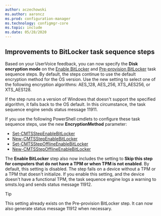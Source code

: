 ```yaml
---
author: aczechowski
ms.author: aaroncz
ms.prod: configuration-manager
ms.technology: configmgr-core
ms.topic: include
ms.date: 05/28/2020
---
```


## <a name="bkmk_tsbitlocker"></a> Improvements to BitLocker task sequence steps

<!--6995601-->

Based on your UserVoice feedback, you can now specify the **Disk encryption mode** on the [Enable BitLocker](../../../../../osd/understand/task-sequence-steps.md#BKMK_EnableBitLocker) and [Pre-provision BitLocker](../../../../../osd/understand/task-sequence-steps.md#BKMK_PreProvisionBitLocker) task sequence steps. By default, the steps continue to use the default encryption method for the OS version. Use the new setting to select one of the following encryption algorithms: AES_128, AES_256, XTS_AES256, or XTS_AES128.

If the step runs on a version of Windows that doesn't support the specified algorithm, it falls back to the OS default. In this circumstance, the task sequence engine sends status message 11911.

If you use the following PowerShell cmdlets to configure these task sequence steps, use the new **EncryptionMethod** parameter:

- [Set-CMTSStepEnableBitLocker](/powershell/module/configurationmanager/Set-CMTSStepEnableBitLocker)
- [New-CMTSStepEnableBitLocker](/powershell/module/configurationmanager/New-CMTSStepEnableBitLocker)
- [Set-CMTSStepOfflineEnableBitLocker](/powershell/module/configurationmanager/Set-CMTSStepOfflineEnableBitLocker)
- [New-CMTSStepOfflineEnableBitLocker](/powershell/module/configurationmanager/New-CMTSStepOfflineEnableBitLocker)

The **Enable BitLocker** step also now includes the setting to **Skip this step for computers that do not have a TPM or when TPM is not enabled**. By default, this setting is disabled. The step fails on a device without a TPM or a TPM that doesn't initialize. If you enable this setting, and the device doesn't have a functional TPM, the task sequence engine logs a warning to smsts.log and sends status message 11912.

> [!TIP]
> This setting already exists on the Pre-provision BitLocker step. It can now also generate status message 11912 when necessary.